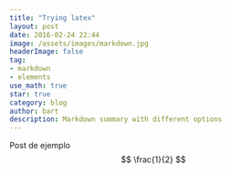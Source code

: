 ```yaml
---
title: "Trying latex"
layout: post
date: 2016-02-24 22:44
image: /assets/images/markdown.jpg
headerImage: false
tag:
- markdown
- elements
use_math: true
star: true
category: blog
author: bart
description: Markdown summary with different options
---
```

Post de ejemplo
$$
  \frac{1}{2}
 $$
